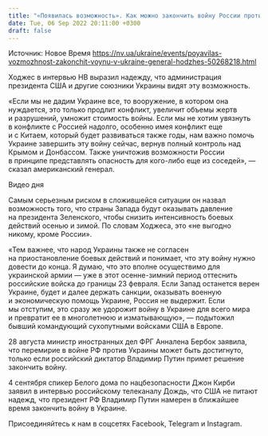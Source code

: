 ```yaml
---
title: "«Появилась возможность». Как можно закончить войну России против Украины — отвечает генерал Ходжес"
date: Tue, 06 Sep 2022 20:11:00 +0300
draft: false
---
```

Источник: Новое Время https://nv.ua/ukraine/events/poyavilas-vozmozhnost-zakonchit-voynu-v-ukraine-general-hodzhes-50268218.html


 Ходжес в интервью НВ выразил надежду, что администрация президента США и другие союзники Украины видят эту возможность.

«Если мы не дадим Украине все, то вооружение, в котором она нуждается, это только продлит конфликт, увеличит объемы жертв и разрушений, умножит стоимость войны. Если мы не хотим увязнуть в конфликте с Россией надолго, особенно имея конфликт еще и с Китаем, который будет развиваться также годы, нам важно помочь Украине завершить эту войну сейчас, вернув полный контроль над Крымом и Донбассом. Также уничтожив возможности России в принципе представлять опасность для кого-либо еще из соседей», — сказал американский генерал.

 Видео дня   

Самым серьезным риском в сложившейся ситуации он назвал возможность того, что страны Запада будут оказывать давление на президента Зеленского, чтобы снизить интенсивность боевых действий осенью и зимой. По словам Ходжеса, это «не выгодно никому, кроме России».

«Тем важнее, что народ Украины также не согласен на приостановление боевых действий и понимает, что эту войну нужно довести до конца. Я думаю, что это вполне осуществимо для украинской армии — уже в этот осенне-зимний период оттеснить российские войска до границы 23 февраля. Если Запад останется верен Украине, будет и далее держать санкции, оказывать военную и экономическую помощь Украине, Россия не выдержит. Если мы отступим, это сразу же удорожит войну в Украине для всего мира и превратит ее в многолетнюю и изматывающую», — подытожил бывший командующий сухопутными войсками США в Европе.

28 августа министр иностранных дел ФРГ Анналена Бербок заявила, что перемирие в войне РФ против Украины может быть достигнуто, только если российский диктатор Владимир Путин примет решение закончить войну.

4 сентября спикер Белого дома по нацбезопасности Джон Кирби заявил в интервью российскому телеканалу Дождь, что США не питают надежд, что президент РФ Владимир Путин намерен в ближайшее время закончить войну в Украине.

Присоединяйтесь к нам в соцсетях Facebook, Telegram и Instagram.
